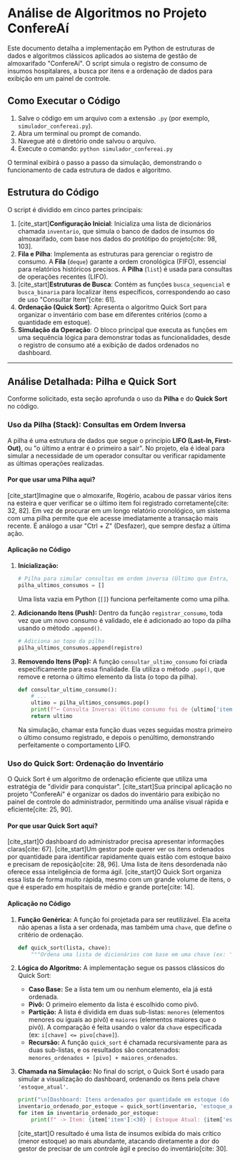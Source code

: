 # Análise de Algoritmos no Projeto ConfereAí

Este documento detalha a implementação em Python de estruturas de dados e algoritmos clássicos aplicados ao sistema de gestão de almoxarifado "ConfereAí". O script simula o registro de consumo de insumos hospitalares, a busca por itens e a ordenação de dados para exibição em um painel de controle.

## Como Executar o Código

1.  Salve o código em um arquivo com a extensão `.py` (por exemplo, `simulador_confereai.py`).
2.  Abra um terminal ou prompt de comando.
3.  Navegue até o diretório onde salvou o arquivo.
4.  Execute o comando: `python simulador_confereai.py`

O terminal exibirá o passo a passo da simulação, demonstrando o funcionamento de cada estrutura de dados e algoritmo.

## Estrutura do Código

O script é dividido em cinco partes principais:

1.  [cite_start]**Configuração Inicial**: Inicializa uma lista de dicionários chamada `inventario`, que simula o banco de dados de insumos do almoxarifado, com base nos dados do protótipo do projeto[cite: 98, 103].
2.  **Fila e Pilha**: Implementa as estruturas para gerenciar o registro de consumo. A **Fila** (`deque`) garante a ordem cronológica (FIFO), essencial para relatórios históricos precisos. A **Pilha** (`list`) é usada para consultas de operações recentes (LIFO).
3.  [cite_start]**Estruturas de Busca**: Contém as funções `busca_sequencial` e `busca_binaria` para localizar itens específicos, correspondendo ao caso de uso "Consultar Item"[cite: 61].
4.  **Ordenação (Quick Sort)**: Apresenta o algoritmo Quick Sort para organizar o inventário com base em diferentes critérios (como a quantidade em estoque).
5.  **Simulação da Operação**: O bloco principal que executa as funções em uma sequência lógica para demonstrar todas as funcionalidades, desde o registro de consumo até a exibição de dados ordenados no dashboard.

---

## Análise Detalhada: Pilha e Quick Sort

Conforme solicitado, esta seção aprofunda o uso da **Pilha** e do **Quick Sort** no código.

### Uso da Pilha (Stack): Consultas em Ordem Inversa

A pilha é uma estrutura de dados que segue o princípio **LIFO (Last-In, First-Out)**, ou "o último a entrar é o primeiro a sair". No projeto, ela é ideal para simular a necessidade de um operador consultar ou verificar rapidamente as últimas operações realizadas.

#### Por que usar uma Pilha aqui?

[cite_start]Imagine que o almoxarife, Rogério, acabou de passar vários itens na esteira e quer verificar se o último item foi registrado corretamente[cite: 32, 82]. Em vez de procurar em um longo relatório cronológico, um sistema com uma pilha permite que ele acesse imediatamente a transação mais recente. É análogo a usar "Ctrl + Z" (Desfazer), que sempre desfaz a última ação.

#### Aplicação no Código

1.  **Inicialização:**
    ```python
    # Pilha para simular consultas em ordem inversa (Último que Entra, Primeiro que Sai - LIFO)
    pilha_ultimos_consumos = []
    ```
    Uma lista vazia em Python (`[]`) funciona perfeitamente como uma pilha.

2.  **Adicionando Itens (Push):**
    Dentro da função `registrar_consumo`, toda vez que um novo consumo é validado, ele é adicionado ao topo da pilha usando o método `.append()`.
    ```python
    # Adiciona ao topo da pilha
    pilha_ultimos_consumos.append(registro)
    ```

3.  **Removendo Itens (Pop):**
    A função `consultar_ultimo_consumo` foi criada especificamente para essa finalidade. Ela utiliza o método `.pop()`, que remove e retorna o último elemento da lista (o topo da pilha).
    ```python
    def consultar_ultimo_consumo():
        # ...
        ultimo = pilha_ultimos_consumos.pop()
        print(f"↩️ Consulta Inversa: Último consumo foi de {ultimo['item']} às {ultimo['timestamp']}.")
        return ultimo
    ```
    Na simulação, chamar esta função duas vezes seguidas mostra primeiro o último consumo registrado, e depois o penúltimo, demonstrando perfeitamente o comportamento LIFO.

### Uso do Quick Sort: Ordenação do Inventário

O Quick Sort é um algoritmo de ordenação eficiente que utiliza uma estratégia de "dividir para conquistar". [cite_start]Sua principal aplicação no projeto "ConfereAí" é organizar os dados do inventário para exibição no painel de controle do administrador, permitindo uma análise visual rápida e eficiente[cite: 25, 90].

#### Por que usar Quick Sort aqui?

[cite_start]O dashboard do administrador precisa apresentar informações claras[cite: 67]. [cite_start]Um gestor pode querer ver os itens ordenados por quantidade para identificar rapidamente quais estão com estoque baixo e precisam de reposição[cite: 28, 96]. Uma lista de itens desordenada não oferece essa inteligência de forma ágil. [cite_start]O Quick Sort organiza essa lista de forma muito rápida, mesmo com um grande volume de itens, o que é esperado em hospitais de médio e grande porte[cite: 14].

#### Aplicação no Código

1.  **Função Genérica:**
    A função foi projetada para ser reutilizável. Ela aceita não apenas a lista a ser ordenada, mas também uma `chave`, que define o critério de ordenação.
    ```python
    def quick_sort(lista, chave):
        """Ordena uma lista de dicionários com base em uma chave (ex: 'estoque_atual')."""
    ```

2.  **Lógica do Algoritmo:**
    A implementação segue os passos clássicos do Quick Sort:
    * **Caso Base:** Se a lista tem um ou nenhum elemento, ela já está ordenada.
    * **Pivô:** O primeiro elemento da lista é escolhido como pivô.
    * **Partição:** A lista é dividida em duas sub-listas: `menores` (elementos menores ou iguais ao pivô) e `maiores` (elementos maiores que o pivô). A comparação é feita usando o valor da `chave` especificada (ex: `i[chave] <= pivo[chave]`).
    * **Recursão:** A função `quick_sort` é chamada recursivamente para as duas sub-listas, e os resultados são concatenados: `menores_ordenados + [pivo] + maiores_ordenados`.

3.  **Chamada na Simulação:**
    No final do script, o Quick Sort é usado para simular a visualização do dashboard, ordenando os itens pela chave `'estoque_atual'`.
    ```python
    print("\n[Dashboard: Itens ordenados por quantidade em estoque (do menor para o maior)]")
    inventario_ordenado_por_estoque = quick_sort(inventario, 'estoque_atual')
    for item in inventario_ordenado_por_estoque:
        print(f" -> Item: {item['item']:<30} | Estoque Atual: {item['estoque_atual']}")
    ```
    [cite_start]O resultado é uma lista de insumos exibida do mais crítico (menor estoque) ao mais abundante, atacando diretamente a dor do gestor de precisar de um controle ágil e preciso do inventário[cite: 30].
